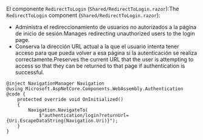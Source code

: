 <span data-ttu-id="7c19b-101">El componente `RedirectToLogin` (`Shared/RedirectToLogin.razor`):</span><span class="sxs-lookup"><span data-stu-id="7c19b-101">The `RedirectToLogin` component (`Shared/RedirectToLogin.razor`):</span></span>

* <span data-ttu-id="7c19b-102">Administra el redireccionamiento de usuarios no autorizados a la página de inicio de sesión.</span><span class="sxs-lookup"><span data-stu-id="7c19b-102">Manages redirecting unauthorized users to the login page.</span></span>
* <span data-ttu-id="7c19b-103">Conserva la dirección URL actual a la que el usuario intenta tener acceso para que pueda volver a esa página si la autenticación se realiza correctamente.</span><span class="sxs-lookup"><span data-stu-id="7c19b-103">Preserves the current URL that the user is attempting to access so that they can be returned to that page if authentication is successful.</span></span>

```razor
@inject NavigationManager Navigation
@using Microsoft.AspNetCore.Components.WebAssembly.Authentication
@code {
    protected override void OnInitialized()
    {
        Navigation.NavigateTo(
            $"authentication/login?returnUrl={Uri.EscapeDataString(Navigation.Uri)}");
    }
}
```
